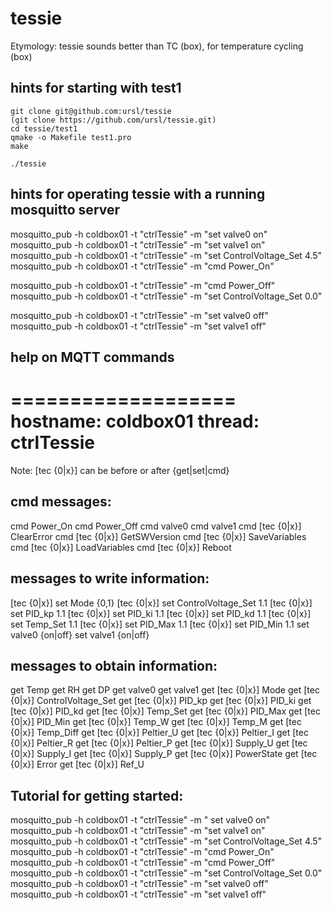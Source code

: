 # tessie

Etymology: tessie sounds better than TC (box), for temperature cycling (box)

## hints for starting with test1

```shell
git clone git@github.com:ursl/tessie
(git clone https://github.com/ursl/tessie.git)
cd tessie/test1
qmake -o Makefile test1.pro
make

./tessie
```

## hints for operating tessie with a running mosquitto server
mosquitto_pub -h coldbox01 -t "ctrlTessie" -m "set valve0 on"
mosquitto_pub -h coldbox01 -t "ctrlTessie" -m "set valve1 on"
mosquitto_pub -h coldbox01 -t "ctrlTessie" -m "set ControlVoltage_Set 4.5"
mosquitto_pub -h coldbox01 -t "ctrlTessie" -m "cmd Power_On"

mosquitto_pub -h coldbox01 -t "ctrlTessie" -m "cmd Power_Off"
mosquitto_pub -h coldbox01 -t "ctrlTessie" -m "set ControlVoltage_Set 0.0"

mosquitto_pub -h coldbox01 -t "ctrlTessie" -m "set valve0 off"
mosquitto_pub -h coldbox01 -t "ctrlTessie" -m "set valve1 off"

## help on MQTT commands
===================
hostname: coldbox01
thread:  ctrlTessie
===================
 
Note: [tec {0|x}] can be before or after {get|set|cmd}

cmd messages:
-------------
cmd Power_On
cmd Power_Off
cmd valve0
cmd valve1
cmd [tec {0|x}] ClearError
cmd [tec {0|x}] GetSWVersion
cmd [tec {0|x}] SaveVariables
cmd [tec {0|x}] LoadVariables
cmd [tec {0|x}] Reboot

messages to write information:
------------------------------
[tec {0|x}] set Mode {0,1}
[tec {0|x}] set ControlVoltage_Set 1.1
[tec {0|x}] set PID_kp 1.1
[tec {0|x}] set PID_ki 1.1
[tec {0|x}] set PID_kd 1.1
[tec {0|x}] set Temp_Set 1.1
[tec {0|x}] set PID_Max 1.1
[tec {0|x}] set PID_Min 1.1
set valve0 {on|off}
set valve1 {on|off}

messages to obtain information:
-------------------------------
get Temp
get RH
get DP
get valve0
get valve1
get [tec {0|x}] Mode
get [tec {0|x}] ControlVoltage_Set
get [tec {0|x}] PID_kp
get [tec {0|x}] PID_ki
get [tec {0|x}] PID_kd
get [tec {0|x}] Temp_Set
get [tec {0|x}] PID_Max
get [tec {0|x}] PID_Min
get [tec {0|x}] Temp_W
get [tec {0|x}] Temp_M
get [tec {0|x}] Temp_Diff
get [tec {0|x}] Peltier_U
get [tec {0|x}] Peltier_I
get [tec {0|x}] Peltier_R
get [tec {0|x}] Peltier_P
get [tec {0|x}] Supply_U
get [tec {0|x}] Supply_I
get [tec {0|x}] Supply_P
get [tec {0|x}] PowerState
get [tec {0|x}] Error
get [tec {0|x}] Ref_U

Tutorial for getting started:
-----------------------------
mosquitto_pub -h coldbox01 -t "ctrlTessie" -m " set valve0 on" 
mosquitto_pub -h coldbox01 -t "ctrlTessie" -m "set valve1 on" 
mosquitto_pub -h coldbox01 -t "ctrlTessie" -m "set ControlVoltage_Set 4.5" 
mosquitto_pub -h coldbox01 -t "ctrlTessie" -m "cmd Power_On" 
mosquitto_pub -h coldbox01 -t "ctrlTessie" -m "cmd Power_Off" 
mosquitto_pub -h coldbox01 -t "ctrlTessie" -m "set ControlVoltage_Set 0.0" 
mosquitto_pub -h coldbox01 -t "ctrlTessie" -m "set valve0 off" 
mosquitto_pub -h coldbox01 -t "ctrlTessie" -m "set valve1 off" 
